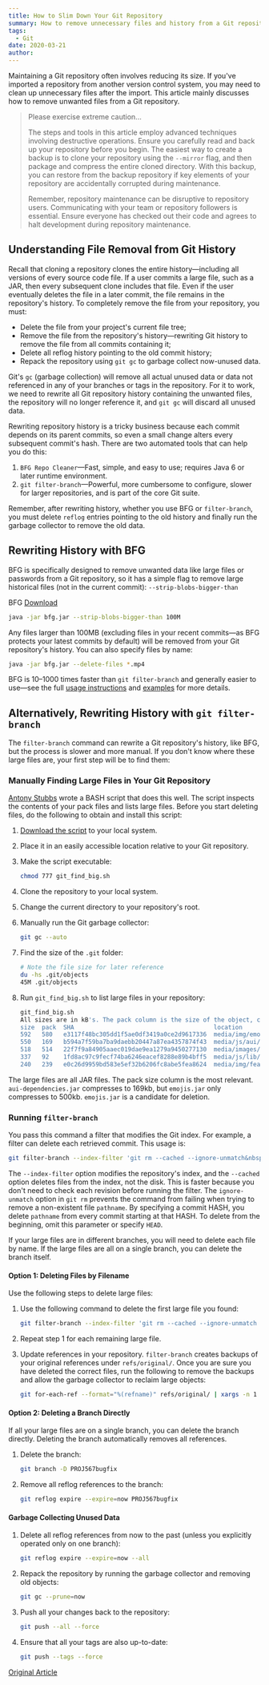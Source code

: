 ```yaml
---
title: How to Slim Down Your Git Repository
summary: How to remove unnecessary files and history from a Git repository to reduce its size, providing two methods: using BFG Repo Cleaner or `git filter-branch`.
tags:
  - Git
date: 2020-03-21
author:
---
```


Maintaining a Git repository often involves reducing its size. If you've imported a repository from another version control system, you may need to clean up unnecessary files after the import. This article mainly discusses how to remove unwanted files from a Git repository.



> Please exercise extreme caution...
>
> The steps and tools in this article employ advanced techniques involving destructive operations.  Ensure you carefully read and back up your repository before you begin. The easiest way to create a backup is to clone your repository using the `--mirror` flag, and then package and compress the entire cloned directory. With this backup, you can restore from the backup repository if key elements of your repository are accidentally corrupted during maintenance.
>
> Remember, repository maintenance can be disruptive to repository users.  Communicating with your team or repository followers is essential. Ensure everyone has checked out their code and agrees to halt development during repository maintenance.

## Understanding File Removal from Git History

Recall that cloning a repository clones the entire history—including all versions of every source code file. If a user commits a large file, such as a JAR, then every subsequent clone includes that file. Even if the user eventually deletes the file in a later commit, the file remains in the repository's history. To completely remove the file from your repository, you must:

* Delete the file from your project's current file tree;
* Remove the file from the repository's history—rewriting Git history to remove the file from all commits containing it;
* Delete all reflog history pointing to the old commit history;
* Repack the repository using `git gc` to garbage collect now-unused data.

Git's `gc` (garbage collection) will remove all actual unused data or data not referenced in any of your branches or tags in the repository. For it to work, we need to rewrite all Git repository history containing the unwanted files, the repository will no longer reference it, and `git gc` will discard all unused data.

Rewriting repository history is a tricky business because each commit depends on its parent commits, so even a small change alters every subsequent commit's hash.  There are two automated tools that can help you do this:

1. `BFG Repo Cleaner`—Fast, simple, and easy to use; requires Java 6 or later runtime environment.
2. `git filter-branch`—Powerful, more cumbersome to configure, slower for larger repositories, and is part of the core Git suite.

Remember, after rewriting history, whether you use BFG or `filter-branch`, you must delete `reflog` entries pointing to the old history and finally run the garbage collector to remove the old data.


## Rewriting History with BFG

BFG is specifically designed to remove unwanted data like large files or passwords from a Git repository, so it has a simple flag to remove large historical files (not in the current commit): `--strip-blobs-bigger-than`

BFG [Download](https://repo1.maven.org/maven2/com/madgag/bfg)

```bash
java -jar bfg.jar --strip-blobs-bigger-than 100M
```

Any files larger than 100MB (excluding files in your recent commits—as BFG protects your latest commits by default) will be removed from your Git repository's history. You can also specify files by name:

```bash
java -jar bfg.jar --delete-files *.mp4
```

BFG is 10–1000 times faster than `git filter-branch` and generally easier to use—see the full [usage instructions](https://rtyley.github.io/bfg-repo-cleaner/#usage) and [examples](https://rtyley.github.io/bfg-repo-cleaner/#examples) for more details.

## Alternatively, Rewriting History with `git filter-branch`

The `filter-branch` command can rewrite a Git repository's history, like BFG, but the process is slower and more manual. If you don't know where these large files are, your first step will be to find them:

### Manually Finding Large Files in Your Git Repository

[Antony Stubbs](https://stubbisms.wordpress.com/2009/07/10/git-script-to-show-largest-pack-objects-and-trim-your-waist-line/) wrote a BASH script that does this well.  The script inspects the contents of your pack files and lists large files. Before you start deleting files, do the following to obtain and install this script:

1. [Download the script](https://confluence.atlassian.com/bitbucket/files/321848291/321979854/1/1360604134990/git_find_big.sh) to your local system.
2. Place it in an easily accessible location relative to your Git repository.
3. Make the script executable:

    ```bash
    chmod 777 git_find_big.sh
    ```

4. Clone the repository to your local system.
5. Change the current directory to your repository's root.
6. Manually run the Git garbage collector:

    ```bash
    git gc --auto
    ```

7. Find the size of the `.git` folder:

    ```bash
    # Note the file size for later reference
    du -hs .git/objects
    45M .git/objects
    ```

8. Run `git_find_big.sh` to list large files in your repository:

    ```bash
    git_find_big.sh
    All sizes are in kB's. The pack column is the size of the object, compressed, inside the pack file.
    size  pack  SHA                                       location
    592   580   e3117f48bc305dd1f5ae0df3419a0ce2d9617336  media/img/emojis.jar
    550   169   b594a7f59ba7ba9daebb20447a87ea4357874f43  media/js/aui/aui-dependencies.jar
    518   514   22f7f9a84905aaec019dae9ea1279a9450277130  media/images/screenshots/issue-tracker-wiki.jar
    337   92    1fd8ac97c9fecf74ba6246eacef8288e89b4bff5  media/js/lib/bundle.js
    240   239   e0c26d9959bd583e5ef32b6206fc8abe5fea8624  media/img/featuretour/heroshot.png
    ```

The large files are all JAR files. The pack size column is the most relevant. `aui-dependencies.jar` compresses to 169kb, but `emojis.jar` only compresses to 500kb. `emojis.jar` is a candidate for deletion.

### Running `filter-branch`

You pass this command a filter that modifies the Git index. For example, a filter can delete each retrieved commit. This usage is:

```bash
git filter-branch --index-filter 'git rm --cached --ignore-unmatch&nbsp; _pathname_ ' commitHASH
```

The `--index-filter` option modifies the repository's index, and the `--cached` option deletes files from the index, not the disk. This is faster because you don't need to check each revision before running the filter.
The `ignore-unmatch` option in `git rm` prevents the command from failing when trying to remove a non-existent file `pathname`. By specifying a commit HASH, you delete `pathname` from every commit starting at that HASH. To delete from the beginning, omit this parameter or specify `HEAD`.

If your large files are in different branches, you will need to delete each file by name. If the large files are all on a single branch, you can delete the branch itself.

#### Option 1: Deleting Files by Filename

Use the following steps to delete large files:

1. Use the following command to delete the first large file you found:

    ```bash
    git filter-branch --index-filter 'git rm --cached --ignore-unmatch filename' HEAD
    ```

2. Repeat step 1 for each remaining large file.

3. Update references in your repository. `filter-branch` creates backups of your original references under `refs/original/`. Once you are sure you have deleted the correct files, run the following to remove the backups and allow the garbage collector to reclaim large objects:

    ```bash
    git for-each-ref --format="%(refname)" refs/original/ | xargs -n 1 git update-ref -d
    ```

#### Option 2: Deleting a Branch Directly

If all your large files are on a single branch, you can delete the branch directly. Deleting the branch automatically removes all references.

1. Delete the branch:

    ```bash
    git branch -D PROJ567bugfix
    ```

2. Remove all reflog references to the branch:

    ```bash
    git reflog expire --expire=now PROJ567bugfix
    ```

#### Garbage Collecting Unused Data

1. Delete all reflog references from now to the past (unless you explicitly operated only on one branch):

    ```bash
    git reflog expire --expire=now --all
    ```

2. Repack the repository by running the garbage collector and removing old objects:

    ```bash
    git gc --prune=now
    ```

3. Push all your changes back to the repository:

    ```bash
    git push --all --force
    ```

4. Ensure that all your tags are also up-to-date:

    ```bash
    git push --tags --force
    ```

[Original Article](https://confluence.atlassian.com/bitbucket/maintaining-a-git-repository-321848291.html)
